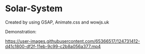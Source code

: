 # Solar-System

Created by using GSAP, Animate.css and wowjs.uk

Demonstration: 

https://user-images.githubusercontent.com/65366517/124731412-d41c1800-df2f-11eb-9c99-c2b8a056a377.mp4


<!-- https://user-images.githubusercontent.com/65366517/124727966-d29d2080-df2c-11eb-8ba8-55cebd9f3365.mp4 -->
